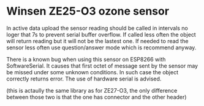 # Winsen ZE25-O3 ozone sensor

In active data upload the sensor reading should be called in intervals no loger
that 7s to prevent serial buffer overflow. If called less often the object will
return reading but it will not be the lastest one. If needed to read the sensor
less often use question/answer mode which is recommend anyway.

There is a known bug when using this sensor on ESP8266 with SoftwareSerial. It
causes that first octet of message sent by the sensor may be missed under some
unknown conditions. In such case the object correctly returns error. The use of
hardware serial is advised.

(this is actaully the same library as for ZE27-O3, the only difference between
those two is that the one has connector and the other header)